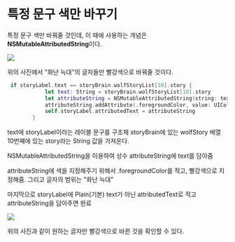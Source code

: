 특정 문구 색만 바꾸기
===

특정 문구 색만 바꿔줄 것인데, 이 때에 사용하는 개념은 **NSMutableAttributedString**이다.

<img src = "https://user-images.githubusercontent.com/99719661/198664829-0c6272f5-c47d-425b-b8df-2f008fe1aea2.png">

위의 사진에서 "화난 늑대"의 글자들만 빨강색으로 바꿔줄 것이다.   


```swift
 if storyLabel.text == storyBrain.wolfStoryList[10].story {
            let text: String = storyBrain.wolfStoryList[10].story
            let attributeString = NSMutableAttributedString(string: text)
            attributeString.addAttribute(.foregroundColor, value: UIColor.red, range: (text as NSString).range(of: "화난 늑대"))
            self.storyLabel.attributedText = attributeString
        }
```

text에 storyLabel이라는 레이블 문구를 구조체 storyBrain에 있는 wolfStory 배열 10번째에 있는 story라는 String 값을 가져온다.

NSMutableAttributedString을 이용하여 상수 attributeString에 text를 담아줌          

attributeString에 색을 지정해주기 위해서 .foregroundColor를 적고, 빨강색으로 지정해줌. 그리고 글자의 범위는 "화난 늑대"     

마지막으로 storyLabel에 Plain(기본) text가 아닌 attributedText로 적고 attributeString을 담아주면 완료     

<img src = "https://user-images.githubusercontent.com/99719661/198667333-3da7ea10-bee6-4abd-ad63-1fea56c7ab83.png">

위의 사진과 같이 원하는 글자만 빨강색으로 바뀐 것을 확인할 수 있다. 


